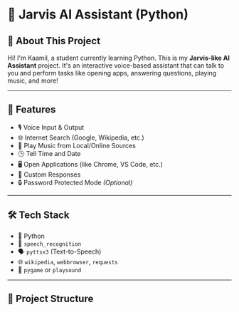 # 🤖 Jarvis AI Assistant (Python)

## 👋 About This Project
Hi! I'm Kaamil, a student currently learning Python. This is my **Jarvis-like AI Assistant** project. It's an interactive voice-based assistant that can talk to you and perform tasks like opening apps, answering questions, playing music, and more!

---

## 🚀 Features
- 🎙️ Voice Input & Output
- 🌐 Internet Search (Google, Wikipedia, etc.)
- 🎵 Play Music from Local/Online Sources
- 🕒 Tell Time and Date
- 🖥️ Open Applications (like Chrome, VS Code, etc.)
- 💬 Custom Responses
- 🔒 Password Protected Mode *(Optional)*

---

## 🛠️ Tech Stack
- 🐍 Python
- 🎤 `speech_recognition`
- 🗣️ `pyttsx3` (Text-to-Speech)
- 🌐 `wikipedia`, `webbrowser`, `requests`
- 🎵 `pygame` or `playsound`

---

## 📁 Project Structure
